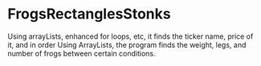 # FrogsRectanglesStonks
Using arrayLists, enhanced for loops, etc, it finds the ticker name, price of it, and in order
Using ArrayLists, the program finds the weight, legs, and number of frogs between certain conditions.
